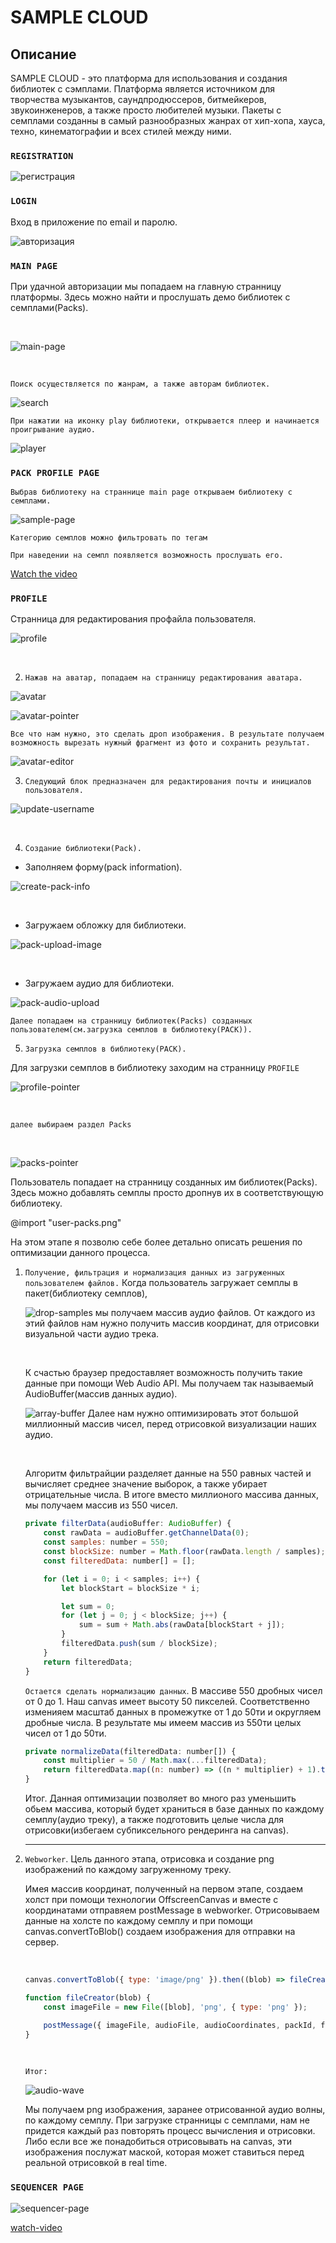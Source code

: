 # SAMPLE CLOUD

## Описание

SAMPLE CLOUD - это платформа для использования и создания библиотек с сэмплами. Платформа является источником для творчества музыкантов, саундпродюссеров, битмейкеров, звукоинженеров, а также просто любителей музыки. Пакеты с семплами созданны в самый разнообразных жанрах от хип-хопа, хауса, техно, кинематографии и всех стилей между ними.

### `REGISTRATION`

![регистрация](https://s547sas.storage.yandex.net/rdisk/24cd2257412b3122e4fd194f18073baacb2dc2ea6358d217314ba80f1d3700c1/61f874e0/84radWxDYTwZNdBUTS9Gwm5YtaksMdNYB2LqgeLQ48xXTe02IQ8ugAbuAKZ7mNXy2WFadJauxbF5J0bmGkQxZA==?uid=964945203&filename=registration.png&disposition=inline&hash=&limit=0&content_type=image%2Fpng&owner_uid=964945203&fsize=2610580&hid=718f88ac7c6a7e115edc8dbe6c191628&media_type=image&tknv=v2&etag=f5af280a275906033d8ceea721b2c9ad&rtoken=3s31GYaA2Gne&force_default=yes&ycrid=na-31280daf36b82b74ad31523bac9e3905-downloader21h&ts=5d6e9655ef800&s=a76043bb09c7b1dd81e14c8568c5f6abc0be8fbbddbceab93d8d0a7ca9999c89&pb=U2FsdGVkX1_c3MxX0vxNptgBV1AWcUkM7pWPQP22TnHZ6bXDApsnxR2Xekc4Csxes3q1Vuespxzwpmtcrp06MQNlso12YMQRdiDgg5_f5nM)

### `LOGIN`

Вход в приложение по email и паролю.

![авторизация](https://s444man.storage.yandex.net/rdisk/77402d4c2a3bc1b1607584b4bd8a829d268fb7b6b3c4cc35d2852e777bc8e6cf/61f874f5/84radWxDYTwZNdBUTS9Gwo386p5AwN81cesNrjneiyFlweQtn2byrsTzwup8KG7IN-OQjseLOGjCx2rr5I3Dcw==?uid=964945203&filename=login.png&disposition=inline&hash=&limit=0&content_type=image%2Fpng&owner_uid=964945203&fsize=2642379&hid=134db666ecdd698903684ddadf9505ac&media_type=image&tknv=v2&etag=c3a22209a21b32803231c42fc0ad41d3&rtoken=nP7stOC8RLt9&force_default=yes&ycrid=na-a60593b1a2fbda1c1f9ef39769d64fc3-downloader10f&ts=5d6e9669f6740&s=b6c88cc77d14a48452c347a9a9290154bfd94c70b79c25909329ed769dc9d237&pb=U2FsdGVkX1_GXMRqk4kOvQopg7L2FhfU7GSTpNSCcuGj4gv80TK4S2_SqnmCEWAh475-83Ap7WhfW6v0EJYAoiIlXhl3FdJuFdrbqj1C_x4)

### `MAIN PAGE`

При удачной авторизации мы попадаем на главную странницу платформы. Здесь можно найти и прослушать демо библиотек с семплами(Packs).

<br/>

![main-page](https://s125vla.storage.yandex.net/rdisk/9948e3fd974846b74620d615c4b072eb915331cfe9cd0904383acff985d8a90f/61f87520/84radWxDYTwZNdBUTS9Gwnpe2aIHG5ZaQPI5UcaNsFv2nFvNeJ3tzMh30cwtHjF9He-olfNwM_qFh2GuILzgRQ==?uid=964945203&filename=main-page.png&disposition=inline&hash=&limit=0&content_type=image%2Fpng&owner_uid=964945203&fsize=3743343&hid=be66a8418e61d19090ce29c1d3b621f8&media_type=image&tknv=v2&etag=e58f8fdbe9d002e8215456b25bb91120&rtoken=i06QtIdemBzu&force_default=yes&ycrid=na-64c2d214fbf1fa4c9fdc6de2d5563593-downloader10f&ts=5d6e9692f8800&s=cd7a9c8b7b723d59cef35c69d44894184c9a407d46359556b3005ae61b7451db&pb=U2FsdGVkX186W3iZ34aCyguL5OeVSoFwwtAl4Y3u4p6v0aYfWY0pTDbxicZkjOU135esjCX2tDlnu_tiduDy65bRSH1MXrEmNyB6uv3iUUY)

<br/>

`Поиск осуществляется по жанрам, а также авторам библиотек.`

![search](https://s616sas.storage.yandex.net/rdisk/146bffdb02bccbe9abcc58baed0b5ee169d1ac54ec3e1a489f654e06bfafa7c0/61f87537/84radWxDYTwZNdBUTS9GwnjLRxzkpf42AjXnz_AfuZ9RUp0JqnydEaoQZfSO2PQ79SYlHL3CPGNti2cwWnOrUw==?uid=964945203&filename=search.png&disposition=inline&hash=&limit=0&content_type=image%2Fpng&owner_uid=964945203&fsize=21118&hid=96b4f792381e1b194d9dc059a0f738e8&media_type=image&tknv=v2&etag=761da31a89622c27dee33902f9af607c&rtoken=E8rYQRN7QIIk&force_default=yes&ycrid=na-66df9bf46290db6e29aa675c45e5ed69-downloader21h&ts=5d6e96a8e7bc0&s=b6e126e11f94b26acc1437c100df0e069b05c733cb2fb9aa56fba988c818cfca&pb=U2FsdGVkX1-Qq_bytQB-bKueQ3aS8xcH5-GYnikduo48Tud5yHTlN9gc3EZ-3vdyLxpQ2RITC6-2vWW1lC2u7l0LBTOPZ2qsxsLsdVPVfcI)

`При нажатии на иконку play библиотеки, открывается плеер и начинается проигрывание аудио.`

![player](https://s108vla.storage.yandex.net/rdisk/26f85c579965472c668305f1a8dd91b0efe410b95b9e39feb57304267184afde/61f87554/84radWxDYTwZNdBUTS9GwogcZw1LvVA5ENGp3jwbkPVaRNbmV4UQ_LMXJhffQOJ4cypVnSzuLpHCYEyWCM70rg==?uid=964945203&filename=player.png&disposition=inline&hash=&limit=0&content_type=image%2Fpng&owner_uid=964945203&fsize=3514253&hid=2773de6345b5e8d5d0f0d6989d4a63fa&media_type=image&tknv=v2&etag=8728f4fa04cbfe07d2c59098a758869d&rtoken=Pidgyc88PQvv&force_default=yes&ycrid=na-2fc57e2b8e4dc5d2e647c58ef8aebe72-downloader21h&ts=5d6e96c48fd00&s=a88abaa314b65e4f1eda7d972192f72c64156cacd15905be4e8ad40ec5e13083&pb=U2FsdGVkX19MShT7U7vmuIc-wveWNiMPpGkjRHE3EqnKCKbUyvprv3HSdLhvOLzyPX5n6EkulLQkDv37d7AIlaauGFbdpioFvrWrVB18i4k)

### `PACK PROFILE PAGE`

`Выбрав библиотеку на страннице main page открываем библиотеку с семплами.`

![sample-page](https://s233vla.storage.yandex.net/rdisk/9bc25638f38444d1da3e59ea1c0008d84f71a60a7133794912aae8bc39fe50e3/61f877f7/84radWxDYTwZNdBUTS9GwrZo0itGhUMzSPJVMv6WROGLypyIAmIBvBsXtEdSfXRU0eg6pFsm6RBAfvDMqWEaGg==?uid=964945203&filename=sample-page.png&disposition=inline&hash=&limit=0&content_type=image%2Fpng&owner_uid=964945203&fsize=1488373&hid=4c0355fb66bb7e823e79ae7b87e5c9da&media_type=image&tknv=v2&etag=298c7cd1578e86fc9089f48344d3028c&rtoken=1ueHa6kq9L0T&force_default=yes&ycrid=na-99e696eeff4494de1c0b64736266343c-downloader10f&ts=5d6e99484abc0&s=85f364993fdc7b571da42adfe7b9f830f43842febae6a94c4d02f92980303a0f&pb=U2FsdGVkX1-BoJUBY7xg0gqSnkhmuribC-3c_SVX9oASB4ENBsDFxVmxz6P5wHXBHpqmw1Btf72uj_k8G6H6Q8ESlYePaywy_PxcdPYNL_o)

`Категорию семплов можно фильтровать по тегам`

`При наведении на семпл появляется возможность прослушать его.`

[Watch the video](https://disk.yandex.ru/i/OJFzGtyJR7_Pkw)
### `PROFILE`

Странница для редактирования профайла пользователя.

![profile](https://s168vla.storage.yandex.net/rdisk/fa646a8c425ede50dda6ba012b7bfdbc17ca8924b9bca21c37cde16456aff790/61f87582/84radWxDYTwZNdBUTS9Gwrc5bzsMh1RUX0D7pBJkY9x1_0SDfaYZTBJsw8SSh-JGGrKaZQK0nrUzXC5QUhhlxw==?uid=964945203&filename=profile.png&disposition=inline&hash=&limit=0&content_type=image%2Fpng&owner_uid=964945203&fsize=170195&hid=2478e70a852a6684ebaa077ffc0b5d0d&media_type=image&tknv=v2&etag=63ea1e95d76e617dbc94c7e86d9f5e86&rtoken=9WTowR3HdBJq&force_default=yes&ycrid=na-eff05497ef60d2d7b8d4e90bef8c9559-downloader10f&ts=5d6e96f06e480&s=75283fa12c4ffff5292e44eb58fdbeb9d44d1c3d9ee55e3e96c6ea1700eaf6f0&pb=U2FsdGVkX1-4KG3IWamHMwD_-VWr9JOO2cMJIjuJRa4iRVvjiQiKaCEUUtSP7CrQyce32J8VW5-A_ULssnXbeWYQlRqeoGVw0YCJkPT24aE)

<br/>

2. `Нажав на аватар, попадаем на странницу редактирования аватара.`

![avatar](https://s98vla.storage.yandex.net/rdisk/de3857f02ea31ffe4306ae3e4d8c0371fb23f265548c4ea0a23bc794efd6d46f/61f87599/84radWxDYTwZNdBUTS9GwsEDYtx9-vKwJSYM2gX-WDesojsJ1vD1SYQw-ronKIh2Chee6SJ82S8kFeQlRoxzFQ==?uid=964945203&filename=avatar.png&disposition=inline&hash=&limit=0&content_type=image%2Fpng&owner_uid=964945203&fsize=23641&hid=5aab16259847b3bfc81086612a274371&media_type=image&tknv=v2&etag=2ce7bf242ce5dd390a90537956f31453&rtoken=ILenaycExwn2&force_default=yes&ycrid=na-68e037155212e82448be2e6a800681c8-downloader10f&ts=5d6e97065d840&s=2bdf1abafb4c81796331c640821993500afe77df4b184b153d3d608332b8815c&pb=U2FsdGVkX18XYGcAehKldss61VcaD5cZXro1z3FHaPLZf5lwJ8wFZPiVp2Bfzg2vkBQ-srfB0i0Lf80msWpPq5mLUvPNJ9CO48szmZtoCpI)
<br/>

![avatar-pointer](https://s255vla.storage.yandex.net/rdisk/690222a232b8e319615fd339946dbe9c884094ee7064a63464f761ae2e91553b/61f875b6/84radWxDYTwZNdBUTS9GwhifH0TEsarkheWfub1vfb9C9QULmSsRidN9Bt4aQPUGpEQXu4hXIL8a9mL1CeFtJQ==?uid=964945203&filename=avatar-pointer.png&disposition=inline&hash=&limit=0&content_type=image%2Fpng&owner_uid=964945203&fsize=143093&hid=732a5b3805ada6d91581d527a3b67081&media_type=image&tknv=v2&etag=d127059df35d6d8abc3eba282aec7bd6&rtoken=KM9N9rVwlOzS&force_default=yes&ycrid=na-0d6eb1641f0de82efdf72c9e1651d199-downloader10f&ts=5d6e972205980&s=9c9ddfd9f89968efb046d14109581432b362d2b8da7ecb1271d073fc69a387b0&pb=U2FsdGVkX19eYuAhOtSIIk3nhIw6I7UadH5SRkyKm_vKb72Z_KPcgG95trOwEdWpVszoy8bs6G9iC1HbsYE3OaI8RRO3aTkfN3gU4jD6c0E)

`Все что нам нужно, это сделать дроп изображения. В результате получаем возможность вырезать нужный фрагмент из фото и сохранить результат.`

![avatar-editor](https://s685man.storage.yandex.net/rdisk/0b8e284c7d90dd7f524b0f63ae62baf5d90a916d6f673e5949cafb94bde8f9fa/61f875eb/84radWxDYTwZNdBUTS9GwqJgEMcoztCFfUb4Bl8Z4lcUnQw2cNgNKMiwg9dSUuDP-6wO_q_9zrtnogU0XbA8aQ==?uid=964945203&filename=avatar-editor.png&disposition=inline&hash=&limit=0&content_type=image%2Fpng&owner_uid=964945203&fsize=1247252&hid=7ba905c36a5b1409ca288de308d6b6a5&media_type=image&tknv=v2&etag=a0cb49c39515585cfdbd200daac54035&rtoken=I8kmtUT0wiF8&force_default=yes&ycrid=na-262b2d5933f9a24c191a09bad19e5f73-downloader10f&ts=5d6e9754910c0&s=6fa512d80217fd6f4b140d012039a7c56c82578a68872688dac9211db59ca852&pb=U2FsdGVkX19c4gyQTCa6Fi3t-XflEduTislB876phKfjA_vfxVJaSdKgndoFo5dVM2CGadNZrFlDSu9CabFSYlhG6xlB4lc5qb8-Zk6MywQ)

3. `Следующий блок предназначен для редактирования почты и инициалов пользователя.`

![update-username](https://s553man.storage.yandex.net/rdisk/39c12055ad52f730bc91a197e0a8674e7a606a95374eb3098d2af6469445ce6c/61f87601/84radWxDYTwZNdBUTS9Gwnub9bKeOEsF1SpnN1R0BRml4VA92ntIhIc9_rdVyNk7es2XvgQfj0M5hqwEEvAWFg==?uid=964945203&filename=update-username.png&disposition=inline&hash=&limit=0&content_type=image%2Fpng&owner_uid=964945203&fsize=58000&hid=edc5798914141ec996dbaac74cda8202&media_type=image&tknv=v2&etag=72db6b7263d990d9b292c0ef112d5238&rtoken=VxEkS76tO3hV&force_default=yes&ycrid=na-b057a2157c3f49f5bf8ff618e700cfaf-downloader10f&ts=5d6e97698c240&s=523ce231f1d625c317d264d8436f93417bd2f66df727bfa131af1b5d0b4b323b&pb=U2FsdGVkX18ZtLFlpKt_WK0JQRm773EwQt1JvY8-emBpTiwq_Z2rXyh1BwPw1OCEz0mbAYpnBz6UonISlgLj2iBlb6mIYJqob4ifZ1AdFCg)

<br/>

4. `Создание библиотеки(Pack).`

- Заполняем форму(pack information).

![create-pack-info](https://s809sas.storage.yandex.net/rdisk/9a5658347c6c7f050c66c1567c39aa5ed0d0374a12939867a1620a8a3d676b99/61f8761c/84radWxDYTwZNdBUTS9Gwnd4QZc_T-e8Vj7GwBkVlOQ-mfFANHTVy2Myq6uQVz3qpKnlWwfCbvaqlS0GgAkveA==?uid=964945203&filename=create-pack-info.png&disposition=inline&hash=&limit=0&content_type=image%2Fpng&owner_uid=964945203&fsize=132812&hid=7a2e755212c397edf5bf3801ea4c5dc6&media_type=image&tknv=v2&etag=45bbbc29c032df92378ccad0f9643445&rtoken=KBBQMLbVB4r3&force_default=yes&ycrid=na-c834039e3342b608d6b764223fcabff5-downloader10f&ts=5d6e97834bf00&s=97a38cc490c4ace42c627aa17a89057df811f559fc6bfd780b1eea289b8caba7&pb=U2FsdGVkX18Qbsh27taCrUzgNZXaGBpgDd9PBuLtp6_bvzH-L88L_UjcRz0chpgvkmzegMga--SyWbzlzSuWRZ5N7hJWzZof8XTjb3ZdhS4)

<br/>

- Загружаем обложку для библиотеки.

![pack-upload-image](https://s239vla.storage.yandex.net/rdisk/84d5e0ba3fb1e772116407daa049c322d6075149feb10654420a8e626174ffe9/61f8763f/84radWxDYTwZNdBUTS9GwjFitqDQRoTr17kr1WJpmMsnMOScFCiJqlkksFSBC0hZmrWpUUqWfbGCNRA-O5vr-g==?uid=964945203&filename=pack-upload-image.png&disposition=inline&hash=&limit=0&content_type=image%2Fpng&owner_uid=964945203&fsize=54863&hid=24b06496679285e3c6532830844b5405&media_type=image&tknv=v2&etag=6b4d40a6b5a925c1ae5cac03427e9cbb&rtoken=TsRRT6BkyctG&force_default=yes&ycrid=na-b2c085403010cd18f4e77ca402a35428-downloader10f&ts=5d6e97a4acdc0&s=b0bb0efabe68518f0ccabef23c41bde53690edfa3994b25aa6c488da3730daea&pb=U2FsdGVkX1_vtjL2LEW0edz_8HtUdb1PruBjan8MypTU-es7SG0SBIqFFS738Gl6eKgC6Nz95JVTNkgRok2RNJ9rCBew2ASoT4_CfxjuJqs)

<br/>

- Загружаем аудио для библиотеки.

![pack-audio-upload](https://s783sas.storage.yandex.net/rdisk/6bc58ec7c88e340d27f6416030f0f2be1295cbec460f3d27683d8527001d049c/61f8765d/84radWxDYTwZNdBUTS9GwnNiuMruwlC4rL5-AwQKc92ywuAvB1ZC0PKadupX3KZEshaZl4K75VYlc_XkUA1PLQ==?uid=964945203&filename=pack-audio-upload.png&disposition=inline&hash=&limit=0&content_type=image%2Fpng&owner_uid=964945203&fsize=53668&hid=eae9d6f3f823fc77043d457b50178d3e&media_type=image&tknv=v2&etag=e0867772e99b6821c38af3f51f00b8eb&rtoken=3MmYKjVH8NDm&force_default=yes&ycrid=na-573ef9ab030b6018b56ad66360fe72a5-downloader10f&ts=5d6e97c149140&s=1d1edc3dfd42317452b718c9331878750479329a38c89106d2f45f096265ac50&pb=U2FsdGVkX199nXGy20eOJE8Jww3_s9ZZwkHMUi4yOTzWyVKG8VieXv5ac79VK9cVNdy0xwuucHPg10z35SySTtkH3KWhx2Fr64WWv9clRdg)

`Далее попадаем на странницу библиотек(Packs) созданных пользователем(см.загрузка семплов в библиотеку(PACK)).`

5. `Загрузка семплов в библиотеку(PACK).`

Для загрузки семплов в библиотеку заходим на странницу `PROFILE`

![profile-pointer](https://s168vla.storage.yandex.net/rdisk/904bfa81170c00dc786f58905f445213dead30ed4b7c511f8ce40dbcd7ddf0b0/61f85c3e/84radWxDYTwZNdBUTS9Gwrc5bzsMh1RUX0D7pBJkY9x1_0SDfaYZTBJsw8SSh-JGGrKaZQK0nrUzXC5QUhhlxw==?uid=964945203&filename=profile.png&disposition=inline&hash=&limit=0&content_type=image%2Fpng&owner_uid=964945203&fsize=170195&hid=2478e70a852a6684ebaa077ffc0b5d0d&media_type=image&tknv=v2&etag=63ea1e95d76e617dbc94c7e86d9f5e86&rtoken=k4PcVPa3eMwQ&force_default=yes&ycrid=na-7b69fe3e29f7bcadb4db52d545b5941a-downloader19e&ts=5d6e7ed810b80&s=81054109e5fbdbe25a7cd66b80c02015b5ce2f2373caf1a200c7b63127623bd9&pb=U2FsdGVkX1_EsD80eSMK7JW4-pnrLBP7CjOqcHbeM8l8GOAB1gIrWdaaLzPmtAmlXKSsaXsG9Q2DkvgSLKtsGdmgvKPTSRFpW_-olCY1bVA)

<br/>

`далее выбираем раздел Packs`

<br/>

![packs-pointer](https://s190vla.storage.yandex.net/rdisk/f73c94a022c847e7cf9c6926c238582c7b3b53d1d7e0c6dfb763c21e41b83caf/61f85c65/84radWxDYTwZNdBUTS9Gwhck3wE7BEP54zzCFhJfTVCG-4xkLFSz3lYIeZAFrs6Ob1bMCfKK4DmrbFKpcu96sQ==?uid=964945203&filename=packs-pointer.png&disposition=inline&hash=&limit=0&content_type=image%2Fpng&owner_uid=964945203&fsize=16887&hid=6fe7df9102c7b648ffa8022bb3983050&media_type=image&tknv=v2&etag=ae30b9c5cb9bda9345460f67025cd836&rtoken=VgjuIrAOcK9F&force_default=yes&ycrid=na-cdbb59a5d182ad4e87d7df3a47951ee3-downloader19e&ts=5d6e7efd42340&s=951773744f9a6aaf0a862c4fccd437ff60e978e9835a648f1984f9c1e6801355&pb=U2FsdGVkX1-hjemj8raSCtvfuDStxpGV9viEZjWlACzmkrWyDlydpsOgeDRTkR7LYhsKIFZ97pu8RJlpitiLPAR20NcfEy7gokdreuPBkw0)

Пользователь попадает на странницу созданных им библиотек(Packs). Здесь можно добавлять семплы просто дропнув их в соответствующую библиотеку.

@import "user-packs.png"

На этом этапе я позволю себе более детально описать решения по оптимизации данного процесса.

1. `Получение, фильтрация и нормализация данных из загруженных пользователем файлов.`
   Когда пользователь загружает семплы в пакет(библиотеку семплов),

    ![drop-samples](https://s53iva.storage.yandex.net/rdisk/e897d423477f4b90e378d7c38d3ac94f71fd7bb1f9ef474ba7885e3716d96b89/61f87820/84radWxDYTwZNdBUTS9GwgHz7qhoP39-WwjBrNqeskcyaOPq-OykMy98P8Ftyfp6Gs5YogJ-406cbIU4LcKUxg==?uid=964945203&filename=%D0%A1%D0%BD%D0%B8%D0%BC%D0%BE%D0%BA%20%D1%8D%D0%BA%D1%80%D0%B0%D0%BD%D0%B0%202022-01-30%20%D0%B2%2016.24.31.png&disposition=inline&hash=&limit=0&content_type=image%2Fpng&owner_uid=964945203&fsize=49990&hid=6d77c536a817069769d88c1b0678130d&media_type=image&tknv=v2&etag=cad38ed2d6636d6f40d9cc051236fb37&rtoken=hONtlGrov0PI&force_default=yes&ycrid=na-cab4fc5db61b405291497c7a9232f72e-downloader10f&ts=5d6e996f64800&s=7160ec414be0e8be9cadea923a171b9349487b0c62da04d25c68d58820a37cc7&pb=U2FsdGVkX1-Ftb6RCaFcIzjGPL4zYu6SNQxseCC4BAP-WfFtvfY5odh7pCjJuYyWAAWpPtw_RgguedikS1qL0q0y4GY_FO7bS245y8XgD98)
    мы получаем массив аудио файлов. От каждого из этий файлов нам нужно получить массив координат, для отрисовки визуальной части аудио трека.

    <br/>

    К счастью браузер предоставляет возможность получить такие данные при помощи Web Audio API. Мы получаем так называемый AudioBuffer(массив данных аудио).

    ![array-buffer](https://s215vla.storage.yandex.net/rdisk/f3c411dea49c6110a5bb791f517105e1d12eec9d4732094a32c33ba15bf03840/61f87865/84radWxDYTwZNdBUTS9GwnpfUXWxEBhyl8vesRbrRxHpJAmYtJIRIOD_5HLeqkhYsMUvjhrtr8iaQBy6tcC5Pw==?uid=964945203&filename=%D0%A1%D0%BD%D0%B8%D0%BC%D0%BE%D0%BA%20%D1%8D%D0%BA%D1%80%D0%B0%D0%BD%D0%B0%202022-01-30%20%D0%B2%2017.31.18.png&disposition=inline&hash=&limit=0&content_type=image%2Fpng&owner_uid=964945203&fsize=299167&hid=873849b3e81603589d4bfd02ac1450db&media_type=image&tknv=v2&etag=cfad693d0755ad7cc1846d9240486f90&rtoken=36PVkOeNfHZT&force_default=yes&ycrid=na-0f16211d3586f72d4631f1872f2d1405-downloader10f&ts=5d6e99b132340&s=482bbc3b56d9a0a198f405b2411ad33ba32fb5c34161772f50e21e06760320d2&pb=U2FsdGVkX196Cgdc7E2Xoc-q-7e397YYRYy7UdGrUF_4DlQFEXFtbcrVfpDo-0b1iRV_iSVLso44viZkWRs7zb-KXppo1BxdEoUGgM6KHXo)
    Далее нам нужно оптимизировать этот большой миллионный массив чисел, перед отрисовкой визуализации наших аудио.

    <br/>

    Алгоритм фильтрайции разделяет данные на 550 равных частей и вычисляет среднее значение выборок, а также убирает отрицательные числа. В итоге вместо миллионого массива данных, мы получаем массив из 550 чисел.

    ```javascript
    private filterData(audioBuffer: AudioBuffer) {
		const rawData = audioBuffer.getChannelData(0);
		const samples: number = 550;
		const blockSize: number = Math.floor(rawData.length / samples);
		const filteredData: number[] = [];

		for (let i = 0; i < samples; i++) {
			let blockStart = blockSize * i;

			let sum = 0;
			for (let j = 0; j < blockSize; j++) {
				sum = sum + Math.abs(rawData[blockStart + j]);
			}
			filteredData.push(sum / blockSize);
		}
		return filteredData;
	}
    ```
    `Остается сделать нормализацию данных`. В массиве 550 дробных чисел от 0 до 1. Наш canvas имеет высоту 50 пикселей. Соответственно изменияем масштаб данных в промежутке от 1 до 50ти и округляем дробные числа. В результате мы имеем массив из 550ти целых чисел от 1 до 50ти.

    ```javascript
    private normalizeData(filteredData: number[]) {
		const multiplier = 50 / Math.max(...filteredData);
		return filteredData.map((n: number) => ((n * multiplier) + 1).toFixed());
	}
    ```

    Итог. Данная оптимизации позволяет во много раз уменьшить обьем массива, который будет храниться в базе данных по каждому семплу(аудио треку), а также подготовить целые числа для отрисовки(избегаем субпиксельного рендеринга на canvas).

    ***

2. `Webworker`.
   Цель данного этапа, отрисовка и создание png изображений по каждому загруженному треку.

    Имея массив координат, полученный на первом этапе, создаем холст при помощи технологии OffscreenCanvas и вместе с координатами отправяем postMessage в webworker. Отрисовываем данные на холсте по каждому семплу и при помощи canvas.convertToBlob() создаем изображения для отправки на сервер.

    <br/>

    ```javascript
    canvas.convertToBlob({ type: 'image/png' }).then((blob) => fileCreator(blob));

    function fileCreator(blob) {
    	const imageFile = new File([blob], 'png', { type: 'png' });

    	postMessage({ imageFile, audioFile, audioCoordinates, packId, fileId });
    }
    ```

     <br/>

    `Итог:`

   ![audio-wave](https://s157vla.storage.yandex.net/rdisk/af019d99f9fe59c0baecda35ee862b0ddc4ea8c229e5bcb65c4980d8cf37d848/61f877c1/84radWxDYTwZNdBUTS9GwiQM8dMvD5FJS3DE3cveVTBsmxMEIuknhgqut_1qS5i5ZfohRxZGjnqMvJXFzknQZQ==?uid=964945203&filename=audio-wave.png&disposition=inline&hash=&limit=0&content_type=image%2Fpng&owner_uid=964945203&fsize=8444&hid=56d04f2dd25cb382d6c2503e7b369f9b&media_type=image&tknv=v2&etag=5d68fd01d196152c7e66330450cbae51&rtoken=35hVyLOfTwG3&force_default=yes&ycrid=na-719d303933ce76e25e50847980662268-downloader10f&ts=5d6e9914cb240&s=8bef14a5737f86cf03004d1e549dc0dafdf913eded339d70d966d16c97655054&pb=U2FsdGVkX18Xr9Rd_bo7a_aVQQGJRRAFF7azOPHqjnstU1LltDfEI7hbifO-9Avnn1ji3tnbSb-rZyxNe51gadv07tCWSKdR5Lzcz9j0Jeg)

    Мы получаем png изображения, заранее отрисованной аудио волны, по каждому семплу. При загрузке странницы с семплами, нам не придется каждый раз повторять процесс вычисления и отрисовки. Либо если все же понадобиться отрисовывать на canvas, эти изображения послужат маской, которая может ставиться перед реальной отрисовкой в real time.

### `SEQUENCER PAGE`

![sequencer-page](https://s436vla.storage.yandex.net/rdisk/30a08095ec8dbc18e7defc3486adf8460cb0937d2abd3464a7ef3d84b2ac3edb/61f8728d/84radWxDYTwZNdBUTS9GwrRPlvPtQN7tCKXObubb3jDWTh5cbsESgGH5B8EeOwXigmKYMvpzLKjvs0dJMaDpIw==?uid=964945203&filename=sequencer-page.png&disposition=inline&hash=&limit=0&content_type=image%2Fpng&owner_uid=964945203&fsize=470236&hid=d5a30c766bd14d1ab4272d2e1a871ec3&media_type=image&tknv=v2&etag=8b05ca1825b3bfe678ce002fc588f136&rtoken=V6BCTy004Ew4&force_default=yes&ycrid=na-d222e47e6f003a9d28b89fd27c8ef6c6-downloader7f&ts=5d6e941e7fd40&s=3307376ec7e1e98e54dc5e7188ef4b0205609b8fea546dfabfc9fbc2e79d86ad&pb=U2FsdGVkX1_lxJXRdo1MEZzce74q-P1Tcxn4MuSaI4ZWf5i-tDUn9uvgNr5U3_KxJHBBdiTJhDzWCQqB-iuRxiixqish7J5O4kfxz0uNYhY)

[watch-video](https://disk.yandex.ru/i/rosSYCfpDKq-Ug)
